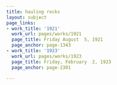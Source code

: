 ```yaml
---
title: hauling rocks
layout: subject
page_links:
- work_title: '1921'
  work_url: pages/works/1921
  page_title: Friday August  5, 1921
  page_anchor: page-1343
- work_title: '1923'
  work_url: pages/works/1923
  page_title: Friday, February  2, 1923
  page_anchor: page-2301

---
```

